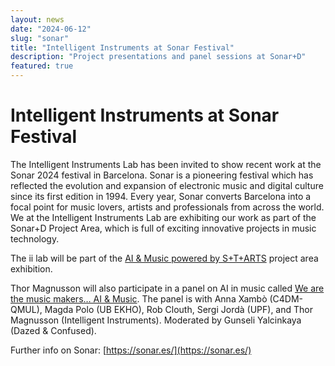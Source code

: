 ```yaml
---
layout: news
date: "2024-06-12"
slug: "sonar"
title: "Intelligent Instruments at Sonar Festival"
description: "Project presentations and panel sessions at Sonar+D"
featured: true
---
```


<script>
    import CaptionedImage from "../../components/Images/CaptionedImage.svelte"
</script>

<CaptionedImage
    src="news/sonar.png"
    alt="Sonar Festival in Barcelona"
    caption="Sonar 2024 in Barcelona"
/>

# Intelligent Instruments at Sonar Festival

The Intelligent Instruments Lab has been invited to show recent work at the Sonar 2024 festival in Barcelona. Sonar is a pioneering festival which has reflected the evolution and expansion of electronic music and digital culture since its first edition in 1994. Every year, Sonar converts Barcelona into a focal point for music lovers, artists and professionals from across the world. We at the Intelligent Instruments Lab are exhibiting our work as part of the Sonar+D Project Area, which is full of exciting innovative projects in music technology. 

The ii lab will be part of the <a href="https://sonar.es/en/activity/project-area">AI & Music powered by S+T+ARTS</a> project area exhibition.

Thor Magnusson will also participate in a panel on AI in music called <a href="https://sonar.es/en/activity/project-area">We are the music makers… AI & Music</a>. The panel is with Anna Xambò (C4DM-QMUL), Magda Polo (UB EKHO), Rob Clouth, Sergi Jordà (UPF), and Thor Magnusson (Intelligent Instruments). Moderated by Gunseli Yalcinkaya (Dazed & Confused).

<CaptionedImage
    src="news/musicmakers.jpg"
    alt="Music Makers Panel members"
    caption="Music Makers Panel members"
/>


Further info on Sonar: [https://sonar.es/](https://sonar.es/)</a>